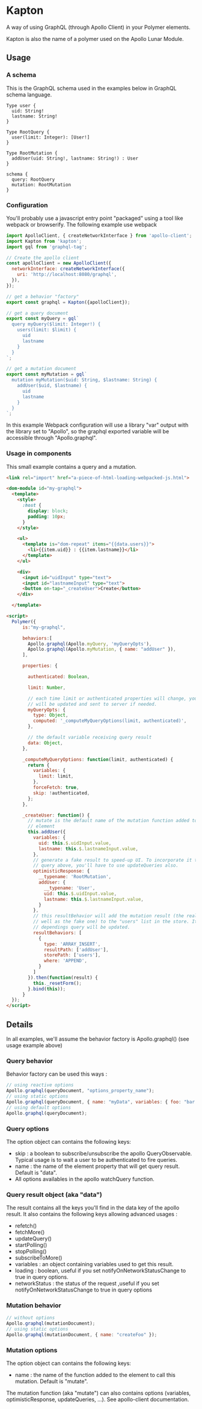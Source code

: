 # Kapton

A way of using GraphQL (through Apollo Client) in your Polymer elements.

Kapton is also the name of a polymer used on the Apollo Lunar Module.

## Usage

### A schema

This is the GraphQL schema used in the examples below in GraphQL schema
language.

```gql
Type user {
  uid: String!
  lastname: String!
}

Type RootQuery {
  user(limit: Integer): [User!]
}

Type RootMutation {
  addUser(uid: String!, lastname: String!) : User
}

schema {
  query: RootQuery
  mutation: RootMutation
}
```

### Configuration

You'll probably use a javascript entry point "packaged" using a tool like
webpack or browserify. The following example use webpack

```js
import ApolloClient, { createNetworkInterface } from 'apollo-client';
import Kapton from 'kapton';
import gql from 'graphql-tag';

// Create the apollo client
const apolloClient = new ApolloClient({
  networkInterface: createNetworkInterface({
    uri: 'http://localhost:8080/graphql',
  }),
});

// get a behavior "factory"
export const graphql = Kapton({apolloClient});

// get a query document
export const myQuery = gql`
  query myQuery($limit: Integer!) {
    users(limit: $limit) {
      uid
      lastname
    }
  }
`;

// get a mutation document
export const myMutation = gql`
  mutation myMutation($uid: String, $lastname: String) {
    addUser($uid, $lastname) {
      uid
      lastname
    }
  }
`;
```

In this example Webpack configuration will use a library "var" output with the
library set to "Apollo", so the graphql exported variable will be accessible
through "Apollo.graphql".

### Usage in components

This small example contains a query and a mutation.

```html
<link rel="import" href="a-piece-of-html-loading-webpacked-js.html">

<dom-module id="my-graphql">
  <template>
    <style>
      :host {
        display: block;
        padding: 10px;
      }
    </style>

    <ul>
      <template is="dom-repeat" items="{{data.users}}">
        <li>{{item.uid}} : {{item.lastname}}</li>
      </template>
    </ul>

    <div>
      <input id="uidInput" type="text">
      <input id="lastnameInput" type="text">
      <button on-tap="_createUser">Create</button>
    </div>

  </template>

<script>
  Polymer({
      is:"my-graphql",

      behaviors:[
        Apollo.graphql(Apollo.myQuery, 'myQueryOpts'),
        Apollo.graphql(Apollo.myMutation, { name: "addUser" }),
      ],

      properties: {

        authenticated: Boolean,

        limit: Number,

        // each time limit or authenticated properties will change, your query
        // will be updated and sent to server if needed.
        myQueryOpts: {
          type: Object,
          computed: '_computeMyQueryOptions(limit, authenticated)',
        },

        // the default variable receiving query result
        data: Object,
      },

      _computeMyQueryOptions: function(limit, authenticated) {
        return {
          variables: {
            limit: limit,
          },
          forceFetch: true,
          skip: !authenticated,
        };
      },

      _createUser: function() {
        // mutate is the default name of the mutation function added to the
        // element
        this.addUser({
          variables: {
            uid: this.$.uidInput.value,
            lastname: this.$.lastnameInput.value,
          },
          // generate a fake result to speed-up UI. To incorporate it to the
          // query above, you'll have to use updateQueries also.
          optimisticResponse: {
            __typename: 'RootMutation',
            addUser: {
              __typename: 'User',
              uid: this.$.uidInput.value,
              lastname: this.$.lastnameInput.value,
            }
          },
          // this resultBehavior will add the mutation result (the real one as
          // well as the fake one) to the "users" list in the store. It means
          // dependings query will be updated.
          resultBehaviors: [
            {
              type: 'ARRAY_INSERT',
              resultPath: ['addUser'],
              storePath: ['users'],
              where: 'APPEND',
            }
          ]
        }).then(function(result) {
          this._resetForm();
        }.bind(this));
      }
  });
</script>
```

## Details

In all examples, we'll assume the behavior factory is Apollo.graphql() (see usage example above)

### Query behavior

Behavior factory can be used this ways :

```js
// using reactive options
Apollo.graphql(queryDocument, "options_property_name");
// using static options
Apollo.graphql(queryDocument, { name: "myData", variables: { foo: "bar " } });
// using default options
Apollo.graphql(queryDocument);
```

### Query options

The option object can contains the following keys:

* skip : a boolean to subscribe/unsubscribe the apollo QueryObservable. Typical usage is to wait a user to be authenticated to fire queries.
* name : the name of the element property that will get query result. Default is "data".
* All options availables in the apollo watchQuery function.

### Query result object (aka "data")

The result contains all the keys you'll find in the data key of the apollo
result. It also contains the following keys allowing advanced usages :

* refetch()
* fetchMore()
* updateQuery()
* startPolling()
* stopPolling()
* subscribeToMore()
* variables : an object containing variables used to get this result.
* loading : boolean, useful if you set notifyOnNetworkStatusChange to true in query options.
* networkStatus : the status of the request ,useful if you set notifyOnNetworkStatusChange to true in query options

### Mutation behavior

```js
// without options
Apollo.graphql(mutationDocument);
// using static options
Apollo.graphql(mutationDocument, { name: "createFoo" });
```

### Mutation options

The option object can contains the following keys:

* name : the name of the function added to the element to call this mutation. Default is "mutate".

The mutation function (aka "mutate") can also contains options (variables,
optimisticResponse, updateQueries, ...). See apollo-client documentation.
